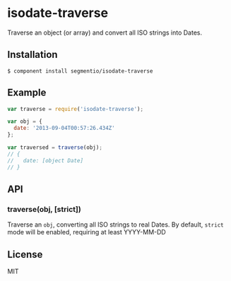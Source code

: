 
# isodate-traverse

  Traverse an object (or array) and convert all ISO strings into Dates.

## Installation

    $ component install segmentio/isodate-traverse

## Example

```js
var traverse = require('isodate-traverse');

var obj = {
  date: '2013-09-04T00:57:26.434Z'
};

var traversed = traverse(obj);
// {
//   date: [object Date]
// }
```

## API

### traverse(obj, [strict])
  Traverse an `obj`, converting all ISO strings to real Dates. By default, `strict` mode will be enabled, requiring at least YYYY-MM-DD

## License

  MIT
